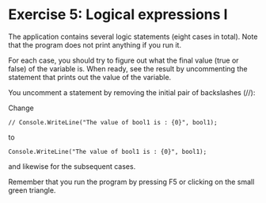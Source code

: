 ﻿# Exercise 5: Logical expressions I

The application contains several logic statements (eight cases in total). 
Note that the program does not print anything if you run it. 
 
For each case, you should try to figure out what the final value 
(true or false) of the variable is. When ready, see the 
result by uncommenting the statement that prints out the value 
of the variable. 

You uncomment a statement by removing the initial pair of backslashes (//): 
 
Change 

    // Console.WriteLine("The value of bool1 is : {0}", bool1); 

to 

    Console.WriteLine("The value of bool1 is : {0}", bool1); 
 
and likewise for the subsequent cases. 
 
Remember that you run the program by pressing F5 or clicking on 
the small green triangle. 